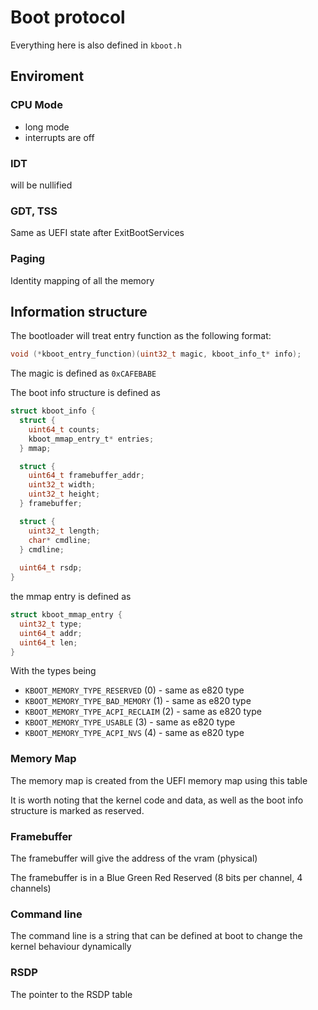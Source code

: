 
# Boot protocol
Everything here is also defined in `kboot.h`

## Enviroment 

### CPU Mode
* long mode
* interrupts are off

### IDT
will be nullified

### GDT, TSS
Same as UEFI state after ExitBootServices

### Paging
Identity mapping of all the memory

## Information structure
The bootloader will treat entry function as the following format:
```c
void (*kboot_entry_function)(uint32_t magic, kboot_info_t* info);
```

The magic is defined as `0xCAFEBABE`

The boot info structure is defined as
```c
struct kboot_info {
  struct {
    uint64_t counts;
    kboot_mmap_entry_t* entries;
  } mmap;

  struct {
    uint64_t framebuffer_addr;
    uint32_t width;
    uint32_t height;
  } framebuffer;

  struct {
    uint32_t length;
    char* cmdline;
  } cmdline;
  
  uint64_t rsdp;
}
```

the mmap entry is defined as
```c
struct kboot_mmap_entry {
  uint32_t type;
  uint64_t addr;
  uint64_t len;
}
```

With the types being
* `KBOOT_MEMORY_TYPE_RESERVED` (0) - same as e820 type
* `KBOOT_MEMORY_TYPE_BAD_MEMORY` (1) - same as e820 type
* `KBOOT_MEMORY_TYPE_ACPI_RECLAIM` (2) - same as e820 type
* `KBOOT_MEMORY_TYPE_USABLE` (3) - same as e820 type
* `KBOOT_MEMORY_TYPE_ACPI_NVS` (4) - same as e820 type

### Memory Map
The memory map is created from the UEFI memory map using this table

It is worth noting that the kernel code and data, as well as the boot info structure is marked as reserved.

### Framebuffer
The framebuffer will give the address of the vram (physical)

The framebuffer is in a Blue Green Red Reserved (8 bits per channel, 4 channels)

### Command line
The command line is a string that can be defined at boot to change the kernel behaviour dynamically 

### RSDP
The pointer to the RSDP table
